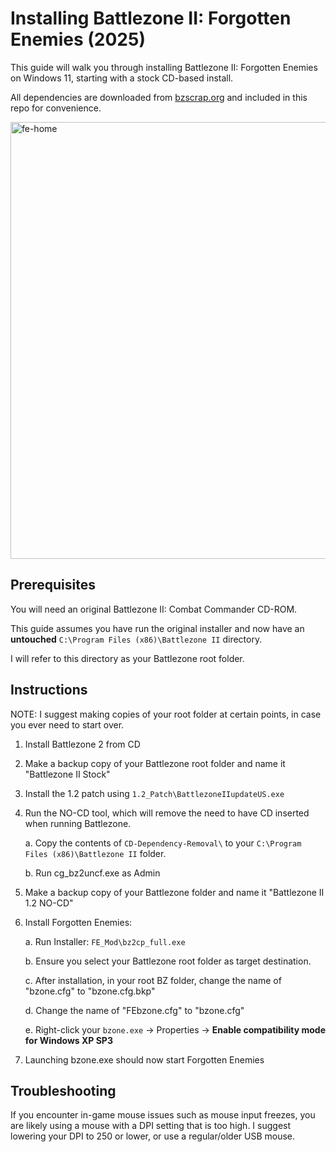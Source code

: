 # Installing Battlezone II: Forgotten Enemies (2025)

This guide will walk you through installing Battlezone II: Forgotten Enemies on Windows 11, starting with a stock CD-based install. 

All dependencies are downloaded from [bzscrap.org](https://www.bzscrap.org/downloads/) and included in this repo for convenience.

<img width="699" alt="fe-home" src="https://github.com/user-attachments/assets/fbc1f47e-fd03-4f7e-953d-9345a4d6f2d5" />

## Prerequisites

You will need an original Battlezone II: Combat Commander CD-ROM. 

This guide assumes you have run the original installer and now have an **untouched** `C:\Program Files (x86)\Battlezone II` directory. 

I will refer to this directory as your Battlezone root folder.

## Instructions

NOTE: I suggest making copies of your root folder at certain points, in case you ever need to start over.

1. Install Battlezone 2 from CD

2. Make a backup copy of your Battlezone root folder and name it "Battlezone II Stock" 

3. Install the 1.2 patch using `1.2_Patch\BattlezoneIIupdateUS.exe`

4. Run the NO-CD tool, which will remove the need to have CD inserted when running Battlezone.

	a. Copy the contents of `CD-Dependency-Removal\` to your `C:\Program Files (x86)\Battlezone II` folder.

	b. Run cg_bz2uncf.exe as Admin

4. Make a backup copy of your Battlezone folder and name it "Battlezone II 1.2 NO-CD" 

5. Install Forgotten Enemies: 

	a. Run Installer: `FE_Mod\bz2cp_full.exe`

	b. Ensure you select your Battlezone root folder as target destination.

	c. After installation, in your root BZ folder, change the name of "bzone.cfg" to "bzone.cfg.bkp"

	d. Change the name of "FEbzone.cfg" to "bzone.cfg"

	e. Right-click your `bzone.exe` -> Properties ->  **Enable compatibility mode for Windows XP SP3**

6. Launching bzone.exe should now start Forgotten Enemies

## Troubleshooting

If you encounter in-game mouse issues such as mouse input freezes, you are likely using a mouse with a DPI setting that is too high. I suggest lowering your DPI to 250 or lower, or use a regular/older USB mouse.

